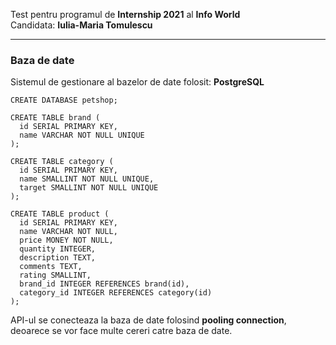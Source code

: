 Test pentru programul de **Internship 2021** al **Info World**  
Candidata: **Iulia-Maria Tomulescu**

---

### Baza de date
Sistemul de gestionare al bazelor de date folosit: **PostgreSQL**
    
    CREATE DATABASE petshop;

    CREATE TABLE brand (
      id SERIAL PRIMARY KEY,
      name VARCHAR NOT NULL UNIQUE
    );

    CREATE TABLE category (
      id SERIAL PRIMARY KEY,
      name SMALLINT NOT NULL UNIQUE,
      target SMALLINT NOT NULL UNIQUE
    );

    CREATE TABLE product (
      id SERIAL PRIMARY KEY,
      name VARCHAR NOT NULL,
      price MONEY NOT NULL,
      quantity INTEGER,
      description TEXT,
      comments TEXT,
      rating SMALLINT,
      brand_id INTEGER REFERENCES brand(id),
      category_id INTEGER REFERENCES category(id)
    );

 API-ul se conecteaza la baza de date folosind **pooling connection**, deoarece se vor face multe cereri catre baza de date.